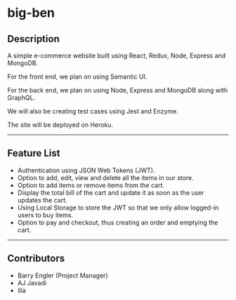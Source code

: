 # big-ben

## Description
  A simple e-commerce website built using React, Redux, Node, Express and MongoDB.

For the front end, we plan on using Semantic UI.

For the back end, we plan on using Node, Express and MongoDB along with GraphQL.

We will also be creating test cases using Jest and Enzyme.

The site will be deployed on Heroku.

---
## Feature List

- Authentication using JSON Web Tokens (JWT).
- Option to add, edit, view and delete all the items in our store.
- Option to add items or remove items from the cart.
- Display the total bill of the cart and update it as soon as the user updates the cart.
- Using Local Storage to store the JWT so that we only allow logged-in users to buy items.
- Option to pay and checkout, thus creating an order and emptying the cart.


---
## Contributors
- Barry Engler (Project Manager)
- AJ Javadi 
- Ilia 


